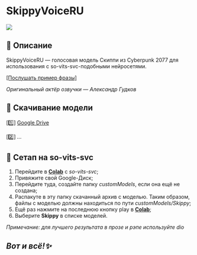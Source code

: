 # SkippyVoiceRU
![](https://komarev.com/ghpvc/?username=Zettyyy)
## 📜 Описание
SkippyVoiceRU — голосовая модель Скиппи из Cyberpunk 2077 для использования с so-vits-svc-подобными нейросетями.

[[Послушать пример фразы]](https://github.com/Zettyyy/SkippyVoiceRU/raw/main/example.mp3)

*Оригинальный актёр озвучки — Александр Гудков*
## 📩 Скачивание модели
[1️⃣] [Google Drive](https://drive.google.com/uc?export=view&id=1ktbku0kIlXqPqqRRgJbhGiAn5N2LGZk7)

[2️⃣] *...*
## 🔧 Сетап на so-vits-svc
1. Перейдите в [**Colab**](https://colab.research.google.com/drive/1o1gtZ5djnuYjFhAPx06CZyESkW9Ofk9P) с *so-vits-svc*;
2. Привяжите свой Google-Диск;
3. Перейдите туда, создайте папку *customModels*, если она ещё не создана;
4. Распакуте в эту папку скачанный архив с моделью. Таким образом, файлы с моделью должны находиться по пути *customModels/Skippy*;
5. Ещё раз нажмите на последнюю кнопку play в [**Colab**](https://colab.research.google.com/drive/1o1gtZ5djnuYjFhAPx06CZyESkW9Ofk9P);
6. Выберите **Skippy** в списке моделей.

*Примечание: для лучшего результата в прозе и рэпе используйте dio*
## *Вот и всё!✨*
